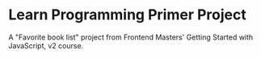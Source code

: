 # Learn Programming Primer Project

A "Favorite book list" project from Frontend Masters' Getting Started with JavaScript, v2 course.
